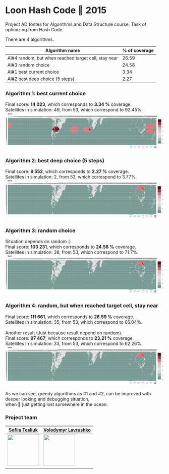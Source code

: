 # Loon Hash Code :balloon: 2015 
Project AD fontes for Algorithms and Data Structure course. Task of optimizing from Hash Code.

There are 4 algorithms.

Algorithm name  | % of coverage
------------- | -------------
Al#4 random, but when reached target cell, stay near  | 26.59
Al#3 random choice  | 24.58
Al#1 best current choice  | 3.34
Al#2 best deep choice (5 steps)  | 2.27

### Algorithm 1: best current choice
Final score: __14 023__, which corresponds to __3.34 %__ coverage. </br>
Satellites in simulation: 49, from 53, which correspond to 92.45%.
![picture alt](https://github.com/sofiia-tesliuk/Loon_HashCode_2015/blob/master/visualisation/algorithm_1_best_current.gif)

### Algorithm 2: best deep choice (5 steps)
Final score: __9 552__, which corresponds to __2.27 %__ coverage. </br>
Satellites in simulation: 2, from 53, which correspond to 3.77%.
![picture alt](https://github.com/sofiia-tesliuk/Loon_HashCode_2015/blob/master/visualisation/algorithm_2_best_deep.gif)

### Algorithm 3: random choice
Situation depends on random :) </br>
Final score: __103 231__, which corresponds to __24.58 %__ coverage. </br>
Satellites in simulation: 38, from 53, which correspond to 71.7%.
![picture alt](https://github.com/sofiia-tesliuk/Loon_HashCode_2015/blob/master/visualisation/algorithm_3_random.gif)

### Algorithm 4: random, but when reached target cell, stay near
Final score: __111 661__, which corresponds to __26.59 %__ coverage. </br>
Satellites in simulation: 35, from 53, which correspond to 66.04%. </br>
</br>
Another result (Just because result depend on random). </br>
Final score: __97 467__, which corresponds to __23.21 %__ coverage. </br>
Satellites in simulation: 33, from 53, which correspond to 62.26%. </br>
![picture alt](https://github.com/sofiia-tesliuk/Loon_HashCode_2015/blob/master/visualisation/algorithm_4_random_till_reaching_target_cell.gif)

As we can see, greedy algorithms as #1 and #2, can be improved with deeper looking and debugging situation, </br> when :balloon: just getting lost somewhere in the ocean.

### Project team
[Sofiia Tesliuk](https://github.com/sofiia-tesliuk)  | [Volodymyr Lavrushko](https://github.com/v-lavrushko)
------------- | -------------
[<img src="https://github.com/sofiia-tesliuk.png?size=30" width="100" height="100">](https://github.com/sofiia-tesliuk) | [<img src="https://github.com/v-lavrushko.png?size=30" width="100" height="100">](https://github.com/v-lavrushko) 
